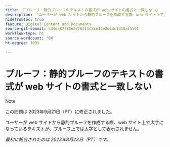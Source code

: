 ```yaml
---
title: 「プルーフ：静的プルーフのテキストの書式が web サイトの書式と一致しない」
description: 「ユーザーが web サイトから静的プルーフを作成する際、web サイト上で太字になっているテキストが、プルーフ上では太字として表示されません。」
hidefromtoc: true
feature: Digital Content and Documents
source-git-commit: 534ea87f86e27f0211c8ce12e266dc1310af5501
workflow-type: ht
source-wordcount: '84'
ht-degree: 100%

---
```



# プルーフ：静的プルーフのテキストの書式が web サイトの書式と一致しない

<!--WF, WFP TOCs-->

>[!NOTE]
>
>この問題は 2023年9月21日（PT）に修正されました。

ユーザーが web サイトから静的プルーフを作成する際、web サイト上で太字になっているテキストが、プルーフ上では太字として表示されません。

_最初に報告されたのは 2023年8月23日（PT）です。_

